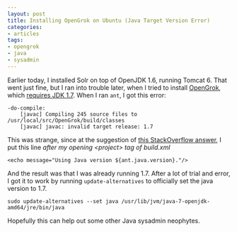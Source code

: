 ```yaml
---
layout: post
title: Installing OpenGrok on Ubuntu (Java Target Version Error)
categories:
- articles
tags:
- opengrok
- java
- sysadmin
---
```


Earlier today, I installed Solr on top of OpenJDK 1.6, running Tomcat 6. That went just fine, but I ran into trouble later, when I tried to install [OpenGrok][1], which [requires JDK 1.7][2]. When I ran `ant`, I got this error:

    -do-compile:
        [javac] Compiling 245 source files to /usr/local/src/OpenGrok/build/classes
        [javac] javac: invalid target release: 1.7

This was strange, since at the suggestion of [this StackOverflow answer][3], I put this line *after my opening \<project\> tag of build.xml*

    <echo message="Using Java version ${ant.java.version}."/>

And the result was that I was already running 1.7. After a lot of trial and error, I got it to work by running `update-alternatives` to officially set the java version to 1.7.

    sudo update-alternatives --set java /usr/lib/jvm/java-7-openjdk-amd64/jre/bin/java

Hopefully this can help out some other Java sysadmin neophytes.


[1]: http://opengrok.github.io/OpenGrok/
[2]: https://github.com/OpenGrok/OpenGrok/wiki/How-to-build-OpenGrok-from-source
[3]: http://stackoverflow.com/questions/4956209/problem-in-ant-build-invalid-target-release
